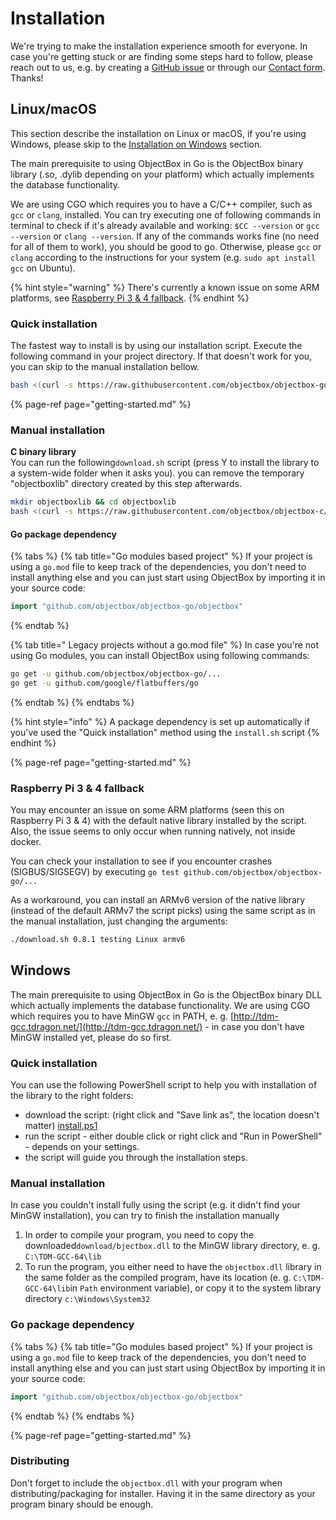 # Installation

We're trying to make the installation experience smooth for everyone. In case you're getting stuck or are finding some steps hard to follow, please reach out to us, e.g. by creating a [GitHub issue](https://github.com/objectbox/objectbox-go/issues) or through our [Contact form](https://objectbox.io/contact/). Thanks!

## Linux/macOS

This section describe the installation on Linux or macOS, if you're using Windows, please skip to the [Installation on Windows](install.md#windows) section. 

The main prerequisite to using ObjectBox in Go is the ObjectBox binary library \(.so, .dylib depending on your platform\) which actually implements the database functionality. 

We are using CGO which requires you to have a C/C++ compiler, such as `gcc` or `clang`,  installed. You can try executing one of following commands in terminal to check if it's already available and working: `$CC --version` or `gcc --version` or `clang --version`. If any of the commands works fine \(no need for all of them to work\), you should be good to go. Otherwise, please `gcc` or `clang` according to the  instructions for your system \(e.g. `sudo apt install gcc` on Ubuntu\).

{% hint style="warning" %}
There's currently a known issue on some ARM platforms, see [Raspberry Pi 3 & 4 fallback](install.md#raspberry-pi-3-and-4-fallback).
{% endhint %}

### Quick installation

The fastest way to install is by using our installation script. Execute the following command in your project directory. If that doesn't work for you, you can skip to the manual installation bellow.

```bash
bash <(curl -s https://raw.githubusercontent.com/objectbox/objectbox-go/master/install.sh)
```

{% page-ref page="getting-started.md" %}

### Manual installation

**C binary library**  
You can run the following`download.sh` script \(press Y to install the library to a system-wide folder when it asks you\). you can remove the temporary "objectboxlib" directory created by this step afterwards.

```bash
mkdir objectboxlib && cd objectboxlib
bash <(curl -s https://raw.githubusercontent.com/objectbox/objectbox-c/master/download.sh) 0.8.1
```

#### Go package dependency 

{% tabs %}
{% tab title="Go modules based project" %}
If your project is using a `go.mod` file to keep track of the dependencies, you don't need to install anything else and you can just start using ObjectBox by importing it in your source code:

```go
import "github.com/objectbox/objectbox-go/objectbox"
```
{% endtab %}

{% tab title=" Legacy projects without a go.mod file" %}
In case you're not using Go modules, you can install ObjectBox using following commands:

```bash
go get -u github.com/objectbox/objectbox-go/...
go get -u github.com/google/flatbuffers/go
```
{% endtab %}
{% endtabs %}

{% hint style="info" %}
A package dependency is set up automatically if you've used the "Quick installation" method using the `install.sh` script
{% endhint %}

{% page-ref page="getting-started.md" %}

### Raspberry Pi 3 & 4 fallback

You may encounter an issue on some ARM platforms \(seen this on Raspberry Pi 3 & 4\) with the default native library installed by the script. Also, the issue seems to only occur when running natively, not inside docker.

You can check your installation to see if you encounter crashes \(SIGBUS/SIGSEGV\) by executing `go test github.com/objectbox/objectbox-go/...` 

As a workaround, you can install an ARMv6 version of the native library \(instead of the default ARMv7 the script picks\) using the same script as in the manual installation, just changing the arguments:

```bash
./download.sh 0.8.1 testing Linux armv6
```

## Windows

The main prerequisite to using ObjectBox in Go is the ObjectBox binary DLL which actually implements the database functionality. We are using CGO which requires you to have MinGW `gcc` in PATH, e. g. [http://tdm-gcc.tdragon.net/](http://tdm-gcc.tdragon.net/) - in case you don't have MinGW installed yet, please do so first.

### **Quick installation**

You can use the following PowerShell script to help you with installation of the library to the right folders:

* download the script: \(right click and "Save link as", the location doesn't matter\) [install.ps1](https://raw.githubusercontent.com/objectbox/objectbox-go/master/install.ps1)
* run the script - either double click or right click and "Run in PowerShell" - depends on your settings.
* the script will guide you through the installation steps.

### **Manual installation**

In case you couldn't install fully using the script \(e.g. it didn't find your MinGW installation\), you can try to finish the installation manually

1. In order to compile your program, you need to copy the downloaded`download/bjectbox.dll` to the MinGW library directory, e. g. `C:\TDM-GCC-64\lib`
2. To run the program, you either need to have the `objectbox.dll` library in the same folder as the compiled program, have its location \(e. g. `C:\TDM-GCC-64\lib`in `Path` environment variable\), or copy it to the system library directory `c:\Windows\System32`

### Go package dependency 

{% tabs %}
{% tab title="Go modules based project" %}
If your project is using a `go.mod` file to keep track of the dependencies, you don't need to install anything else and you can just start using ObjectBox by importing it in your source code:

```go
import "github.com/objectbox/objectbox-go/objectbox"
```
{% endtab %}
{% endtabs %}

{% page-ref page="getting-started.md" %}

### Distributing

Don't forget to include the `objectbox.dll` with your program when distributing/packaging for installer. Having it in the same directory as your program binary should be enough.

